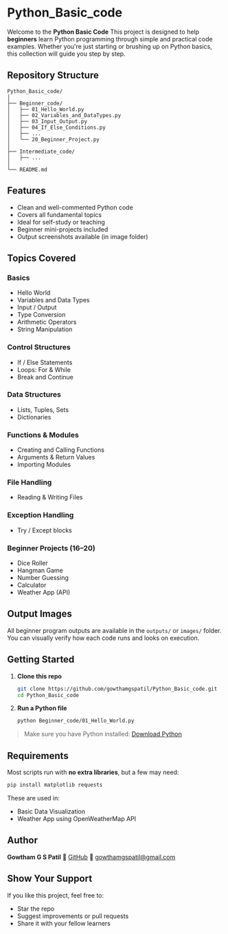 # Python_Basic_code

Welcome to the **Python Basic Code**
This project is designed to help **beginners** learn Python programming through simple and practical code examples. Whether you're just starting or brushing up on Python basics, this collection will guide you step by step.

##  Repository Structure

```
Python_Basic_code/
│
├── Beginner_code/
│   ├── 01_Hello_World.py
│   ├── 02_Variables_and_DataTypes.py
│   ├── 03_Input_Output.py
│   ├── 04_If_Else_Conditions.py
│   ├── ...
│   └── 20_Beginner_Project.py
│
├── Intermediate_code/
│   ├── ...
│
└── README.md
```

##  Features

*  Clean and well-commented Python code
*  Covers all fundamental topics
*  Ideal for self-study or teaching
*  Beginner mini-projects included
*  Output screenshots available (in image folder)

##  Topics Covered

###  Basics

* Hello World
* Variables and Data Types
* Input / Output
* Type Conversion
* Arithmetic Operators
* String Manipulation

###  Control Structures

* If / Else Statements
* Loops: For & While
* Break and Continue

###  Data Structures

* Lists, Tuples, Sets
* Dictionaries

###  Functions & Modules

* Creating and Calling Functions
* Arguments & Return Values
* Importing Modules

###  File Handling

* Reading & Writing Files

###  Exception Handling

* Try / Except blocks

###  Beginner Projects (16–20)

* Dice Roller
* Hangman Game
* Number Guessing
* Calculator
* Weather App (API)

##  Output Images

All beginner program outputs are available in the `outputs/` or `images/` folder. You can visually verify how each code runs and looks on execution.

##  Getting Started

1. **Clone this repo**

   ```bash
   git clone https://github.com/gowthamgspatil/Python_Basic_code.git
   cd Python_Basic_code
   ```

2. **Run a Python file**

   ```bash
   python Beginner_code/01_Hello_World.py
   ```

> Make sure you have Python installed: [Download Python](https://www.python.org/downloads/)

##  Requirements

Most scripts run with **no extra libraries**, but a few may need:

```bash
pip install matplotlib requests
```

These are used in:

* Basic Data Visualization
* Weather App using OpenWeatherMap API

##  Author

**Gowtham G S Patil**
🔗 [GitHub](https://github.com/gowthamgspatil)
📧 [gowthamgspatil@gmail.com](mailto:gowthamgspatil@gmail.com)

##  Show Your Support

If you like this project, feel free to:

*  Star the repo
*  Suggest improvements or pull requests
*  Share it with your fellow learners


